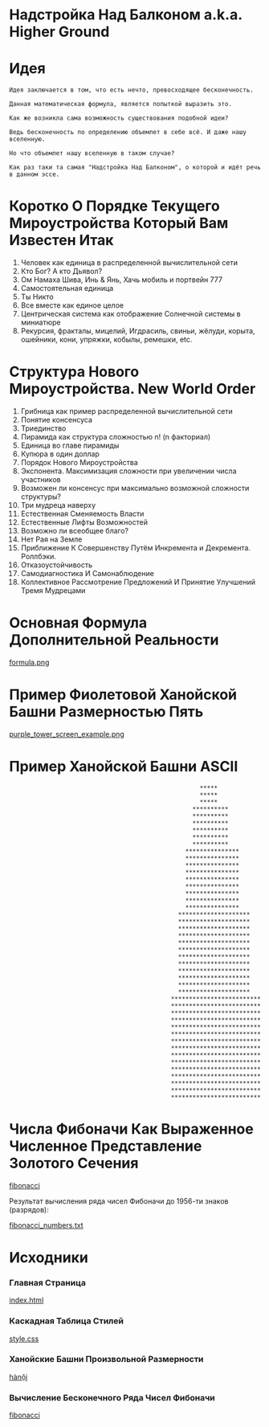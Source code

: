 # Надстройка Над Балконом a.k.a. Higher Ground

# Идея
```
Идея заключается в том, что есть нечто, превосходящее бесконечность.

Данная математическая формула, является попыткой выразить это.

Как же возникла сама возможность существования подобной идеи?

Ведь бесконечность по определению объемлет в себе всё. И даже нашу вселенную.

Но что объемлет нашу вселенную в таком случае?

Как раз таки та самая "Надстройка Над Балконом", о которой и идёт речь в данном эссе.

```

# Коротко О Порядке Текущего Мироустройства Который Вам Известен Итак

1. Человек как единица в распределенной вычислительной сети
1. Кто Бог? А кто Дьявол?
1. Ом Намаха Шива, Инь & Янь, Хачь мобиль и портвейн 777
1. Самостоятельная единица
1. Ты Никто
1. Все вместе как единое целое
1. Центрическая система как отображение Солнечной системы в миниатюре
1. Рекурсия, фракталы, мицелий, Игдрасиль, свиньи, жёлуди, корыта, ошейники, кони, упряжки, кобылы, ремешки, etc.

# Структура Нового Мироустройства. New World Order

1. Грибница как пример распределенной вычислительной сети
1. Понятие консенсуса
1. Триединство
1. Пирамида как структура сложностью n! (n факториал)
1. Единица во главе пирамиды
1. Купюра в один доллар 
1. Порядок Нового Мироустройства
1. Экспонента. Максимизация сложности при увеличении числа участников
1. Возможен ли консенсус при максимально возможной сложности структуры?
1. Три мудреца наверху
1. Естественная Сменяемость Власти 
1. Естественные Лифты Возможностей
1. Возможно ли всеобщее благо?
1. Нет Рая на Земле
1. Приближение К Совершенству Путём Инкремента и Декремента. Роллбэки.
1. Отказоустойчивость
1. Самодиагностика И Самонаблюдение
1. Коллективное Рассмотрение Предложений И Принятие Улучшений Тремя Мудрецами

# Основная Формула Дополнительной Реальности

[formula.png](https://github.com/ksukhorukov/HigherGround/blob/master/imgs/formula.png)

# Пример Фиолетовой Ханойской Башни Размерностью Пять

[purple_tower_screen_example.png](https://github.com/ksukhorukov/HigherGround/blob/master/imgs/purple_tower_screen_example.png)

# Пример Ханойской Башни ASCII

```
                                                     *****
                                                     *****
                                                     *****
                                                   **********
                                                   **********
                                                   **********
                                                   **********
                                                   **********
                                                   **********
                                                 ***************
                                                 ***************
                                                 ***************
                                                 ***************
                                                 ***************
                                                 ***************
                                                 ***************
                                                 ***************
                                                 ***************
                                               ********************
                                               ********************
                                               ********************
                                               ********************
                                               ********************
                                               ********************
                                               ********************
                                               ********************
                                               ********************
                                               ********************
                                               ********************
                                               ********************
                                             *************************
                                             *************************
                                             *************************
                                             *************************
                                             *************************
                                             *************************
                                             *************************
                                             *************************
                                             *************************
                                             *************************
                                             *************************
                                             *************************
                                             *************************
                                             *************************
                                             *************************
```

# Числа Фибоначи Как Выраженное Численное Представление Золотого Сечения

[fibonacci](https://github.com/ksukhorukov/HigherGround/blob/master/fibonacci/)

Результат вычисления ряда чисел Фибоначи до 1956-ти знаков (разрядов):

[fibonacci_numbers.txt](https://github.com/ksukhorukov/HigherGround/blob/master/fibonacci/fibonacci_numbers.txt)

# Исходники

### Главная Страница 

[index.html](https://github.com/ksukhorukov/HigherGround/blob/master/index.html)

### Каскадная Таблица Стилей

[style.css](https://github.com/ksukhorukov/HigherGround/blob/master/styles/style.css)

### Ханойские Башни Произвольной Размерности

[hànội](https://github.com/ksukhorukov/HigherGround/blob/master/hànội/)

### Вычисление Бесконечного Ряда Чисел Фибоначи

[fibonacci](https://github.com/ksukhorukov/HigherGround/blob/master/fibonacci/)
